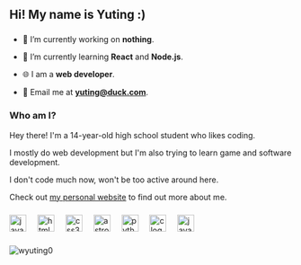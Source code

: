 <h2 align="left">Hi! My name is Yuting :)</h2>

###

- 🔭 I’m currently working on **nothing**.

- 🌱 I’m currently learning **React** and **Node.js**.

- 🌐 I am a **web developer**.

- 📧 Email me at **yuting@duck.com**.

###

<h3 align="left">Who am I?</h3>
<p align="left">
</p>
<div>
  <p>Hey there! I'm a 14-year-old high school student who likes coding.</p>
  <p>I mostly do web development but I'm also trying to learn game and software development.</p>
  <p>I don't code much now, won't be too active around here.</p>
</div>
  <p>
    Check out <a href="https://yuting.is-not-a.dev/">my personal website</a> to find out more about me.
  </p>
</div>

###

<div align="left">
  <img src="https://cdn.jsdelivr.net/gh/devicons/devicon/icons/javascript/javascript-original.svg" height="30" alt="javascript logo"  />
  <img width="12" />
  <img src="https://cdn.jsdelivr.net/gh/devicons/devicon/icons/html5/html5-original.svg" height="30" alt="html5 logo"  />
  <img width="12" />
  <img src="https://cdn.jsdelivr.net/gh/devicons/devicon/icons/css3/css3-original.svg" height="30" alt="css3 logo"  />
  <img width="12" />
  <img src="https://cdn.jsdelivr.net/gh/devicons/devicon/icons/astro/astro-original.svg" height="30" alt="astro logo"  />
  <img width="12" />
  <img src="https://cdn.jsdelivr.net/gh/devicons/devicon/icons/python/python-original.svg" height="30" alt="python logo"  />
  <img width="12" />
  <img src="https://cdn.jsdelivr.net/gh/devicons/devicon/icons/c/c-original.svg" height="30" alt="c logo"  />
  <img width="12" />
  <img src="https://cdn.jsdelivr.net/gh/devicons/devicon/icons/java/java-original.svg" height="30" alt="java logo"  />
  <img width="12" />
</div>

###

<p><img align="center" src="https://github-readme-stats.vercel.app/api/top-langs?username=wyuting0&show_icons=true&locale=en&layout=compact" alt="wyuting0" /></p>

